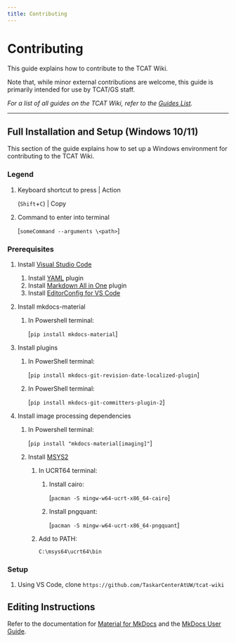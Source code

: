 ```yaml
---
title: Contributing
---
```


<!-- @format -->

# Contributing

This guide explains how to contribute to the TCAT Wiki.

Note that, while minor external contributions are welcome, this guide is primarily intended for use by TCAT/GS staff.

_For a list of all guides on the TCAT Wiki, refer to the [Guides List](index.md)._

---

## Full Installation and Setup (Windows 10/11)

This section of the guide explains how to set up a Windows environment for contributing to the TCAT Wiki.

### Legend

1. Keyboard shortcut to press | Action

    (`Shift`+`C`) | Copy

2. Command to enter into terminal

    [`someCommand --arguments \<path>`]

### Prerequisites

1. Install [Visual Studio Code](https://code.visualstudio.com/)

    1. Install [YAML](https://marketplace.visualstudio.com/items?itemName=redhat.vscode-yaml) plugin
    2. Install [Markdown All in One](https://marketplace.visualstudio.com/items?itemName=yzhang.markdown-all-in-one) plugin
    3. Install [EditorConfig for VS Code](https://marketplace.visualstudio.com/items?itemName=EditorConfig.EditorConfig)

2. Install mkdocs-material

    1. In Powershell terminal:

        [`pip install mkdocs-material`]

3. Install plugins

    1. In PowerShell terminal:

        [`pip install mkdocs-git-revision-date-localized-plugin`]

    2. In PowerShell terminal:

        [`pip install mkdocs-git-committers-plugin-2`]

4. Install image processing dependencies

    1. In Powershell terminal:

        [`pip install "mkdocs-material[imaging]"`]

    2. Install [MSYS2](https://www.msys2.org/)

        1. In UCRT64 terminal:

            1. Install cairo:

                [`pacman -S mingw-w64-ucrt-x86_64-cairo`]

            2. Install pngquant:

                [`pacman -S mingw-w64-ucrt-x86_64-pngquant`]

        2. Add to PATH:

            `C:\msys64\ucrt64\bin`

### Setup

1. Using VS Code, clone `https://github.com/TaskarCenterAtUW/tcat-wiki`

## Editing Instructions

Refer to the documentation for [Material for MkDocs](https://squidfunk.github.io/mkdocs-material/) and the [MkDocs User Guide](https://www.mkdocs.org/user-guide/).
